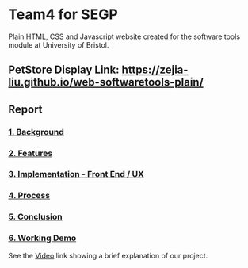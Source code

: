 # Team4 for SEGP
  
Plain HTML, CSS and Javascript  website created for the software tools module at University of Bristol.
## PetStore Display Link: https://zejia-liu.github.io/web-softwaretools-plain/

## **Report**

### [1. Background](report/Background.md)


### [2. Features](report/Features.md)


### [3. Implementation - Front End / UX](report/Implementation.md)


### [4. Process](report/Process.md)


### [5. Conclusion](report/Conclusion.md)


### [6. Working Demo](report/.md)

See the [Video](https://) link showing a brief explanation of our project. 